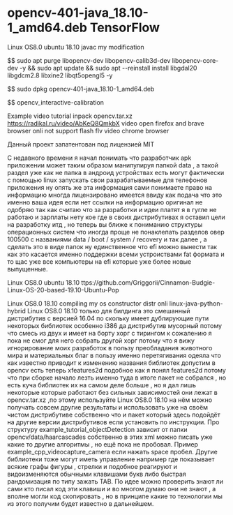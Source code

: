 # opencv-401-java_18.10-1_amd64.deb TensorFlow
Linux OS8.0 ubuntu 18.10 javac my modification

$$ sudo apt purge libopencv-dev libopencv-calib3d-dev libopencv-core-dev -y && sudo apt update && sudo apt --reinstall install libgdal20 libgdcm2.8 libxine2 libqt5opengl5 -y

$$ sudo dpkg opencv-401-java_18.10-1_amd64.deb

$$ opencv_interactive-calibration

Example video tutorial inpack opencv.tar.xz https://radikal.ru/video/AbKeQ8QmkbX video open firefox and brave browser onli not support flash flv video chrome browser

Данный проект запатентован под лицензией MIT 

С недавного времени я начал понимать что разработчик apk приложении может таким образом манипулируя папкой data , а такой раздел уже как не папка в андроид устройствах есть могут фактически с помощью linux запускать свои разрабатываемые для телефонов приложения ну опять же эта информация сами понимаете право на информацию многда лицензировано имеется ввиду как подача что это именно ваша идея если нет ссылки на информацию оригинал не одобряю так как считаю что за разработки и идеи платят я в гугле не работаю и зарплаты нету кое где в своих дистрибутивах я оставил цели на разработку итд , но теперь вы ближе к пониманию структуры операционных систем что иногда проще не понаклепать разделов овер 100500 с названиями data / boot / system / recovery и так далее , а сделать это в виде папок ну единственное что efi можно вынести так как это касается именно поддержки всеми устроиствами fat формата и то щас уже все компьютеры на efi которые уже более новые выпущенные.

Linux OS8.0 ubuntu 18.10 ttps://github.com/Griggorii/Cinnamon-Budgie-Linux-OS-20-based-19.10-Ubuntu-Pop

Linux OS8.0 18.10 compiling my os constructor distr onli linux-java-python-hybrid Linux OS8.0 18.10 только для билдинга это смешанный дистрибутив с версией 16.04 по скольку имеет дублирующие пути некоторых библиотек особенно i386 да дистрибутив мусорный потому что смесь из двух и имеет на борту хорг с тирингом к сожалению я пока не смог для него собрать другой хорг потому что я вижу игнорирование моих разработок в пользу преобладания животного мира и материальных благ в пользу именно перетягивания одеяла что как известно приводит к изменению названия библиотек допустим в opencv есть теперь xfeatures2d подобное как я понял features2d потому что при сборке начало лезть именно туда в итоге пакет не собрался , но есть куча библиотек их на самом деле больше , но я дал лишь некоторые которые работают без сильных зависимостей они лежат в opencv.tar.xz ,по этому используйте Linux OS8.0 18.10 на нём можно получать совсем другие результаты и использовать уже на своём чистом дистрибутиве собственно что и пакет который здесь подойдёт на другие версии дистрибутивов если установить по инструкции. Про структуру example_tutorial_objectDetection зависит от папки opencv/data/haarcascades собственно в этих xml можно писать уже какие то другие алгоритмы , но ещё пока не пробовал. Пример example_cpp_videocapture_camera если нажать space пробел. Другие библиотеки тоже могут иметь управление например где показывает всякие графы фигуры , стрелки и подобное реагируют и видоизменяются обычными клавишами букв либо быстрая рандомизация по типу зажать TAB. По идее можно проверить знают ли сами кто писал код эти клавиши и во многом думаю они не знают , а вполне могли код скопировать , но в принципе какие то технологии мы из этого получим будет известно в дальнейшем.

